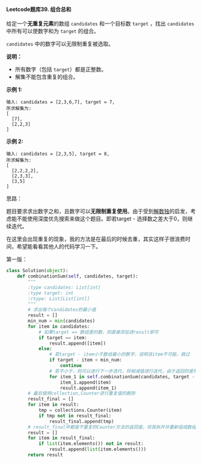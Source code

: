 #### Leetcode题库39. 组合总和

给定一个**无重复元素**的数组 `candidates` 和一个目标数 `target` ，找出 `candidates` 中所有可以使数字和为 `target` 的组合。

`candidates` 中的数字可以无限制重复被选取。

**说明：**

- 所有数字（包括 `target`）都是正整数。
- 解集不能包含重复的组合。 

**示例 1:**

```
输入: candidates = [2,3,6,7], target = 7,
所求解集为:
[
  [7],
  [2,2,3]
]
```

**示例 2:**

```
输入: candidates = [2,3,5], target = 8,
所求解集为:
[
  [2,2,2,2],
  [2,3,3],
  [3,5]
]
```

思路：

​	题目要求求出数字之和，且数字可以**无限制重复使用**。由于受到[解数独](https://github.com/lihao056/Leetcode/blob/master/code/Leetcode%E9%A2%98%E5%BA%9337.%20%E8%A7%A3%E6%95%B0%E7%8B%AC.md)的启发，考虑能不能使用深度优先搜索来做这个题目。即若target - 选择数之差大于0，则继续迭代。

​	在这里会出现重复的现象，我的方法是在最后的时候去重，其实这样子很浪费时间，希望能看看其他人的代码学习一下。

第一版：

```python
class Solution(object):
    def combinationSum(self, candidates, target):
        """
        :type candidates: List[int]
        :type target: int
        :rtype: List[List[int]]
        """
        # 求出每个candidates的最小值
        result = []
        min_num = min(candidates)
        for item in candidates:
            # 如果target == 数组里的数，则直接添加进result即可
            if target == item:
                result.append([item])
            else:
                # 若target - item小于数组最小的数字，说明该item不可能，跳过 
                if target - item < min_num:
                    continue
				# 若不小于，则可以进行下一步迭代，将相减值进行迭代，由于返回的是列表，使用。append()方法即可
                for item_1 in self.combinationSum(candidates, target - item):
                    item_1.append(item)
                    result.append(item_1)
        # 最后使用collection,Counter进行重复值的删除
        result_final = []
        for item in result:
            tmp = collections.Counter(item)
            if tmp not in result_final:
                result_final.append(tmp)
        # result_final中都是不重复的Counter方法的返回值，将其拆开并重新组成数组即可。
        result = []
        for item in result_final:
            if list(item.elements()) not in result:
                result.append(list(item.elements()))
        return result
```


